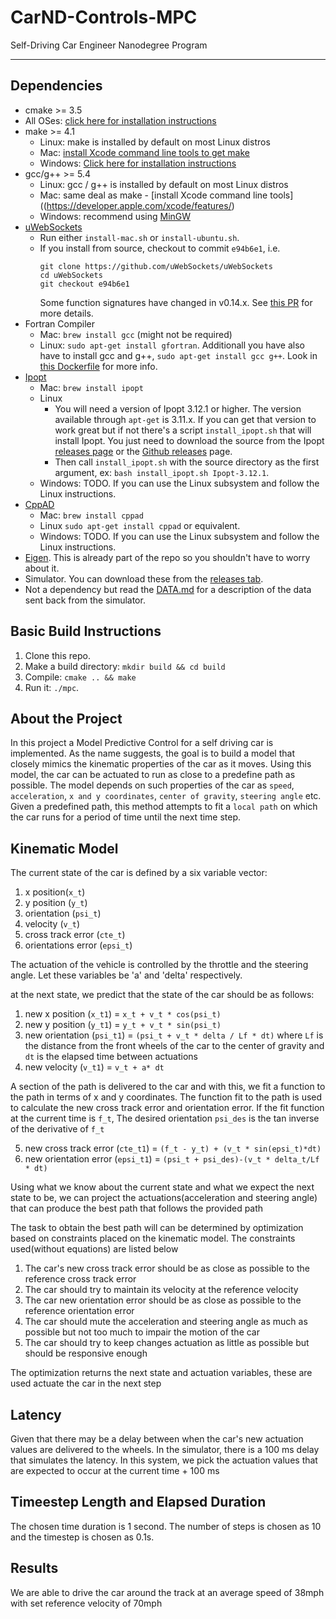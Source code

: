 # CarND-Controls-MPC
Self-Driving Car Engineer Nanodegree Program

---

## Dependencies

* cmake >= 3.5
 * All OSes: [click here for installation instructions](https://cmake.org/install/)
* make >= 4.1
  * Linux: make is installed by default on most Linux distros
  * Mac: [install Xcode command line tools to get make](https://developer.apple.com/xcode/features/)
  * Windows: [Click here for installation instructions](http://gnuwin32.sourceforge.net/packages/make.htm)
* gcc/g++ >= 5.4
  * Linux: gcc / g++ is installed by default on most Linux distros
  * Mac: same deal as make - [install Xcode command line tools]((https://developer.apple.com/xcode/features/)
  * Windows: recommend using [MinGW](http://www.mingw.org/)
* [uWebSockets](https://github.com/uWebSockets/uWebSockets)
  * Run either `install-mac.sh` or `install-ubuntu.sh`.
  * If you install from source, checkout to commit `e94b6e1`, i.e.
    ```
    git clone https://github.com/uWebSockets/uWebSockets 
    cd uWebSockets
    git checkout e94b6e1
    ```
    Some function signatures have changed in v0.14.x. See [this PR](https://github.com/udacity/CarND-MPC-Project/pull/3) for more details.
* Fortran Compiler
  * Mac: `brew install gcc` (might not be required)
  * Linux: `sudo apt-get install gfortran`. Additionall you have also have to install gcc and g++, `sudo apt-get install gcc g++`. Look in [this Dockerfile](https://github.com/udacity/CarND-MPC-Quizzes/blob/master/Dockerfile) for more info.
* [Ipopt](https://projects.coin-or.org/Ipopt)
  * Mac: `brew install ipopt`
  * Linux
    * You will need a version of Ipopt 3.12.1 or higher. The version available through `apt-get` is 3.11.x. If you can get that version to work great but if not there's a script `install_ipopt.sh` that will install Ipopt. You just need to download the source from the Ipopt [releases page](https://www.coin-or.org/download/source/Ipopt/) or the [Github releases](https://github.com/coin-or/Ipopt/releases) page.
    * Then call `install_ipopt.sh` with the source directory as the first argument, ex: `bash install_ipopt.sh Ipopt-3.12.1`. 
  * Windows: TODO. If you can use the Linux subsystem and follow the Linux instructions.
* [CppAD](https://www.coin-or.org/CppAD/)
  * Mac: `brew install cppad`
  * Linux `sudo apt-get install cppad` or equivalent.
  * Windows: TODO. If you can use the Linux subsystem and follow the Linux instructions.
* [Eigen](http://eigen.tuxfamily.org/index.php?title=Main_Page). This is already part of the repo so you shouldn't have to worry about it.
* Simulator. You can download these from the [releases tab](https://github.com/udacity/self-driving-car-sim/releases).
* Not a dependency but read the [DATA.md](./DATA.md) for a description of the data sent back from the simulator.


## Basic Build Instructions

1. Clone this repo.
2. Make a build directory: `mkdir build && cd build`
3. Compile: `cmake .. && make`
4. Run it: `./mpc`.

## About the Project
In this project a Model Predictive Control for a self driving car is implemented. As the name suggests, the goal is to build a model that closely mimics the kinematic properties of the car as it moves. Using this model, the car can be actuated to run as close to a predefine path as possible. The model depends on such properties of the car as `speed`, `acceleration`, `x and y coordinates`, `center of gravity`, `steering angle` etc. Given a predefined path, this method attempts to fit a `local path` on which the car runs for a period of time until the next time step.

## Kinematic Model
The current state of the car is defined by a six variable vector:

1. x position(`x_t`)
2. y position (`y_t`)
3. orientation (`psi_t`)
4. velocity (`v_t`)
5. cross track error (`cte_t`)
6. orientations error (`epsi_t`)

The actuation of the vehicle is controlled by the throttle and the steering angle. Let these variables be 'a' and 'delta' respectively.

at the next state, we predict that the state of the car should be as follows:
1. new x position (`x_t1`) = `x_t + v_t * cos(psi_t)`
2. new y position (`y_t1`) = `y_t + v_t * sin(psi_t)`
3. new orientation (`psi_t1`) = `(psi_t + v_t * delta / Lf * dt)` where `Lf` is the distance from the front wheels of the car to the center of gravity and `dt` is the elapsed time between actuations
4. new velocity (`v_t1`) = `v_t + a* dt`

A section of the path is delivered to the car and with this, we fit a function to the path in terms of x and y coordinates. The function fit to the path is used to calculate the new cross track error and orientation error. If the fit function at the current time is `f_t`, The desired orientation `psi_des` is the tan inverse of the derivative of `f_t` 

5. new cross track error (`cte_t1`) = `(f_t - y_t) + (v_t * sin(epsi_t)*dt)`
6. new orientation error (`epsi_t1`) = `(psi_t + psi_des)-(v_t * delta_t/Lf * dt)`

Using what we know about the current state and what we expect the next state to be, we can project the actuations(acceleration and steering angle) that can produce the best path that follows the provided path

The task to obtain the best path will can be determined by optimization based on constraints placed on the kinematic model. The constraints used(without equations) are listed below

1. The car's new cross track error should be as close as possible to the reference cross track error
2. The car should try to maintain its velocity at the reference velocity
3. The car new orientation error should be as close as possible to the reference orientation error
4. The car should mute the acceleration and steering angle as much as possible but not too much to impair the motion of the car
5. The car should try to keep changes actuation as little as possible but should be responsive enough 

The optimization returns the next state and actuation variables, these are used actuate the car in the next step

## Latency
Given that there may be a delay between when the car's new actuation values are delivered to the wheels. In the simulator, there is a 100 ms delay that simulates the latency. In this system, we pick the actuation values that are expected to occur at the current time + 100 ms



## Timeestep Length and Elapsed Duration
The chosen time duration is 1 second. The number of steps is chosen as 10 and the timestep is chosen as 0.1s.

## Results
We are able to drive the car around the track at an average speed of 38mph with set reference velocity of 70mph 



